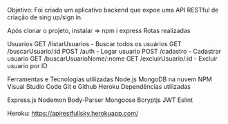 
Objetivo:
Foi criado um aplicativo backend que expoe uma API RESTful de criação de sing up/sign in.

Após clonar o projeto, instalar => npm i express
Rotas realizadas

Usuarios
GET /listarUsuarios - Buscar todos os usuários
GET /buscarUsuario/:id
POST /auth - Logar usuario
POST /cadastro - Cadastrar usuario
GET /buscarUsuarioNome/:nome
GET /excluirUsuario/:id - Excluir usuario por ID

Ferramentas e Tecnologias utilizadas
Node.js
MongoDB na nuvem
NPM
Visual Studio Code
Git e Github
Heroku
Dependências utilizadas

Express.js
Nodemon
Body-Parser
Mongoose
Bcryptjs
JWT
Eslint

Heroku: https://apirestfullsky.herokuapp.com/
